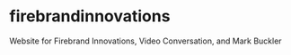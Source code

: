 firebrandinnovations
====================

Website for Firebrand Innovations, Video Conversation, and Mark Buckler
